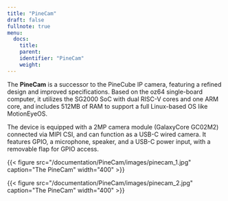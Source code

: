 ```yaml
---
title: "PineCam"
draft: false
fullnote: true
menu:
  docs:
    title:
    parent:
    identifier: "PineCam"
    weight:
---
```


The **PineCam** is a successor to the PineCube IP camera, featuring a refined design and improved specifications. Based on the oz64 single-board computer, it utilizes the SG2000 SoC with dual RISC-V cores and one ARM core, and includes 512MB of RAM to support a full Linux-based OS like MotionEyeOS. 

The device is equipped with a 2MP camera module (GalaxyCore GC02M2) connected via MIPI CSI, and can function as a USB-C wired camera. It features GPIO, a microphone, speaker, and a USB-C power input, with a removable flap for GPIO access.


{{< figure src="/documentation/PineCam/images/pinecam_1.jpg" caption="The PineCam" width="400" >}}

{{< figure src="/documentation/PineCam/images/pinecam_2.jpg" caption="The PineCam" width="400" >}}
